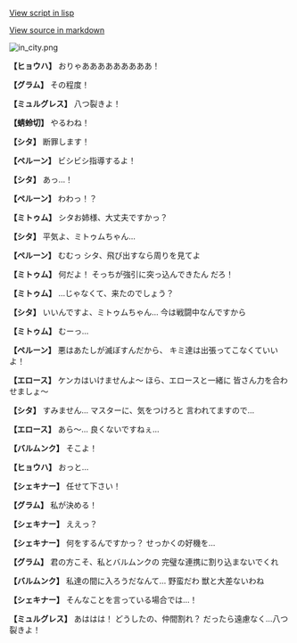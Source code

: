 [View script in lisp](../scripts/210101081.txt)

[View source in markdown](210101081.md)

![in_city.png](../images/backgrounds/in_city.png)

**【ヒョウハ】**
おりゃあああああああああ！

**【グラム】**
その程度！

**【ミュルグレス】**
八つ裂きよ！

**【蜻蛉切】**
やるわね！

**【シタ】**
断罪します！

**【ペルーン】**
ビシビシ指導するよ！

**【シタ】**
あっ…！

**【ペルーン】**
わわっ！？

**【ミトゥム】**
シタお姉様、大丈夫ですかっ？

**【シタ】**
平気よ、ミトゥムちゃん…

**【ペルーン】**
むむっ
シタ、飛び出すなら周りを見てよ

**【ミトゥム】**
何だよ！
そっちが強引に突っ込んできたん
だろ！

**【ミトゥム】**
…じゃなくて、来たのでしょう？

**【シタ】**
いいんですよ、ミトゥムちゃん…
今は戦闘中なんですから

**【ミトゥム】**
むーっ…

**【ペルーン】**
悪はあたしが滅ぼすんだから、
キミ達は出張ってこなくていいよ！

**【エロース】**
ケンカはいけませんよ～
ほら、エロースと一緒に
皆さん力を合わせましょ～

**【シタ】**
すみません…
マスターに、気をつけろと
言われてますので…

**【エロース】**
あら～…
良くないですねぇ…

**【バルムンク】**
そこよ！

**【ヒョウハ】**
おっと…

**【シェキナー】**
任せて下さい！

**【グラム】**
私が決める！

**【シェキナー】**
ええっ？

**【シェキナー】**
何をするんですかっ？
せっかくの好機を…

**【グラム】**
君の方こそ、私とバルムンクの
完璧な連携に割り込まないでくれ

**【バルムンク】**
私達の間に入ろうだなんて…
野蛮だわ
獣と大差ないわね

**【シェキナー】**
そんなことを言っている場合では…！

**【ミュルグレス】**
あははは！
どうしたの、仲間割れ？
だったら遠慮なく…八つ裂きよ！